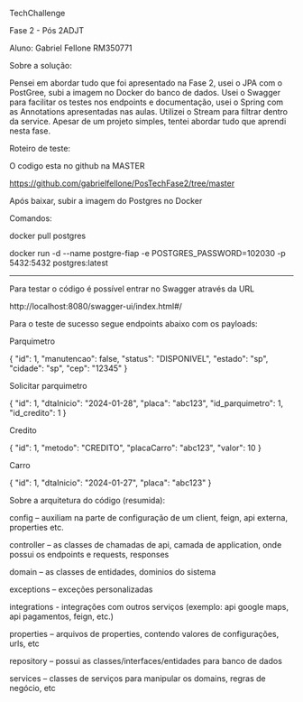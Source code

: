 


TechChallenge

Fase 2 - Pós 2ADJT

Aluno: Gabriel Fellone RM350771


Sobre a solução:

Pensei em abordar tudo que foi apresentado na Fase 2, usei o JPA com o PostGree, subi a imagem no Docker do banco de dados.
Usei o Swagger para facilitar os testes nos endpoints e documentação, usei o Spring com as Annotations apresentadas nas aulas.
Utilizei o Stream para filtrar dentro da service.
Apesar de um projeto simples, tentei abordar tudo que aprendi nesta fase.



Roteiro de teste:


O codigo esta no github na MASTER

https://github.com/gabrielfellone/PosTechFase2/tree/master


Após baixar, subir a imagem do Postgres no Docker

Comandos:

docker pull postgres

docker run -d --name postgre-fiap -e POSTGRES_PASSWORD=102030 -p 5432:5432 postgres:latest

------

Para testar o código é possível entrar no Swagger através da URL 

http://localhost:8080/swagger-ui/index.html#/


Para o teste de sucesso segue endpoints abaixo com os payloads:


Parquimetro

{
  "id": 1,
  "manutencao": false,
  "status": "DISPONIVEL",
  "estado": "sp",
  "cidade": "sp",
  "cep": "12345"
}

Solicitar parquimetro

{
  "id": 1,
  "dtaInicio": "2024-01-28",
  "placa": "abc123",
  "id_parquimetro": 1,
  "id_credito": 1
}


Credito

{
  "id": 1,
  "metodo": "CREDITO",
  "placaCarro": "abc123",
  "valor": 10
}

Carro

  {
    "id": 1,
    "dtaInicio": "2024-01-27",
    "placa": "abc123"
  }






Sobre a arquitetura do código (resumida):

config – auxiliam na parte de configuração de um client, feign, api externa, properties etc.

controller – as classes de chamadas de api, camada de application, onde possui os endpoints e requests, responses

domain – as classes de entidades, dominios do sistema

exceptions – exceções personalizadas

integrations - integrações com outros serviços (exemplo: api google maps, api pagamentos, feign, etc.)

properties – arquivos de properties, contendo valores de configurações, urls, etc

repository – possui as classes/interfaces/entidades para banco de dados

services – classes de serviços para manipular os domains, regras de negócio, etc
